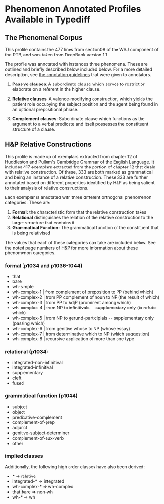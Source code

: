 # Phenomenon Annotated Profiles Available in Typediff

## The Phenomenal Corpus

This profile contains the 477 lines from section08 of the WSJ component of the
PTB, and was taken from DeepBank version 1.1.

The profile was annotated with instances three phenomena. These are outlined and
briefly described below included below. For a more detailed description, see
[the annotation guidelines](guidelines.pdf) that were given to annotators.

1. **Passive clauses**: A subordinate clause which serves to restrict or
elaborate on a referent in the higher clause.

2. **Relative clauses**: A valence-modifying construction, which yields the
patient role occupying the subject position and the agent being found in an
optional prepositional phrase.

3. **Complement clauses**: Subordinate clause which functions as the argument to
a verbal predicate and itself possesses the constituent structure of a clause.


## H&P Relative Constructions

This profile is made up of exemplars extracted from chapter 12 of Huddleston and
Pullum's Cambridge Grammar of the English Language. It includes 417 exemplars
extracted from the portion of chapter 12 that deals with relative
construction. Of these, 333 are both marked as grammatical and being an instance
of a relative construction. These 333 are further annotated based on different
properties identified by H&P as being salient to their analysis of relative
constructions.

Each exemplar is annotated with three different orthogonal phenomenon
categories. These are:

1. **Formal:** the characteristic form that the relative construction takes 
2. **Relational** distinguishes the relation of the relative construction to the
   larger structure that contains it.
3. **Grammatical Function:** The grammatical function of the constituent that is
   being relativised

The values that each of these categories can take are included below. See the
noted page numbers of H&P for more information about these phenomenon
categories.


### formal (p1034 and p1036-1044)

* that
* bare
* wh-simple
* wh-complex-1    | from complement of preposition to PP (behind which)
* wh-complex-2    | from PP complement of noun to NP (the result of which)
* wh-complex-3    | from PP to AdjP (prominent among which)
* wh-complex-4    | from NP to infinitivals -- supplementary only (to refute which)
* wh-complex-5    | from NP to gerund-participials -- supplementary only (passing which)
* wh-complex-6    | from genitive whose to NP (whose essay)
* wh-complex-7    | from determinative which to NP (which suggestion)
* wh-complex-8    | recursive application of more than one type


### relational (p1034)

* integrated-non-infinitival
* integrated-infinitival
* supplementary
* cleft 
* fused


### grammatical function (p1044)

* subject
* object
* predicative-complement
* complement-of-prep
* adjunct
* genitive-subject-determiner
* complement-of-aux-verb
* other


### implied classes

Additionally, the following high order classes have also been derived:

* _*_ => relative
* integrated-* => integrated
* wh-complex-* => wh-complex
* that|bare => non-wh
* wh-* => wh
